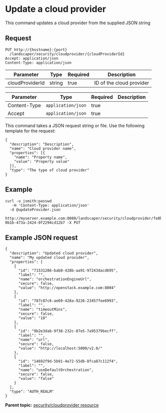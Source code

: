 # Update a cloud provider

This command updates a cloud provider from the supplied JSON string

## Request

```
PUT http://{hostname}:{port}
  /landscaper/security/cloudprovider/{cloudProviderId}
Accept: application/json
Content-Type: application/json

```

|Parameter|Type|Required|Description|
|---------|----|--------|-----------|
|cloudProviderId|string|true|ID of the cloud provider|

|Parameter|Type|Required|Description|
|---------|----|--------|-----------|
|Content-Type|`application/json`|true| |
|Accept|`application/json`|true| |

This command takes a JSON request string or file. Use the following template for the request:

```
{
  "description": "Description",
  "name": "Cloud provider name",
  "properties": [{
    "name": "Property name",
    "value": "Property value"
  }],
  "type": "The type of cloud provider"
}

```

## Example

```
curl -u jsmith:passwd 
   -H 'Content-Type: application/json'
  -d @updateProvider.json
  http://myserver.example.com:8080/landscaper/security/cloudprovider/fe8b22b5-0b1b-473a-2424-0f2294cd12b7 -X PUT
```

## Example JSON request

```
{
  "description": "Updated cloud provider",
  "name": "My updated cloud provider",
  "properties": [
    {
      "id": "71531286-bab0-428b-aa91-97243dacd695",
      "label": "",
      "name": "orchestrationEngineUrl",
      "secure": false,
      "value": "http://openstack.example.com:8004"
    },
    {
      "id": "787c87c6-ae69-428a-9226-23457fee6993",
      "label": "",
      "name": "timeoutMins",
      "secure": false,
      "value": "10"
    },
    {
      "id": "9b2e3dab-9f38-232c-87e5-7a95379becff",
      "label": "",
      "name": "url",
      "secure": false,
      "value": "http://localhost:5000/v2.0/"
    },
    {
      "id": "14692f9d-5b91-4e72-55db-8fca87c112f4",
      "label": "",
      "name": "useDefaultOrchestration",
      "secure": false,
      "value": "false"
    }
  ],
  "type": "AUTH_REALM"
}
```

**Parent topic:** [security/cloudprovider resource](../../com.edt.api.doc/topics/security_cloudprovider_.md)

